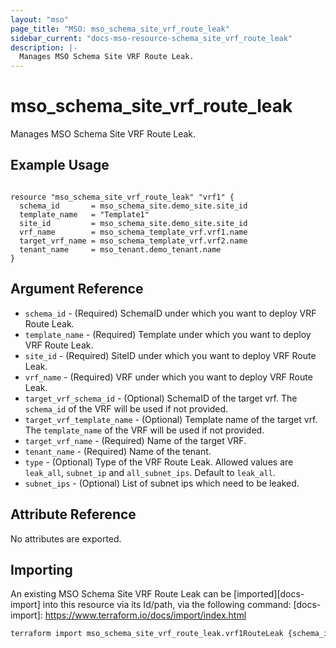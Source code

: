 ```yaml
---
layout: "mso"
page_title: "MSO: mso_schema_site_vrf_route_leak"
sidebar_current: "docs-mso-resource-schema_site_vrf_route_leak"
description: |-
  Manages MSO Schema Site VRF Route Leak.
---
```


# mso_schema_site_vrf_route_leak #

Manages MSO Schema Site VRF Route Leak.

## Example Usage ##

```hcl

resource "mso_schema_site_vrf_route_leak" "vrf1" {
  schema_id       = mso_schema_site.demo_site.site_id
  template_name   = "Template1"
  site_id         = mso_schema_site.demo_site.site_id
  vrf_name        = mso_schema_template_vrf.vrf1.name
  target_vrf_name = mso_schema_template_vrf.vrf2.name
  tenant_name     = mso_tenant.demo_tenant.name
}

```

## Argument Reference ##

* `schema_id` - (Required) SchemaID under which you want to deploy VRF Route Leak.
* `template_name` - (Required) Template under which you want to deploy VRF Route Leak.
* `site_id` - (Required) SiteID under which you want to deploy VRF Route Leak.
* `vrf_name` - (Required) VRF under which you want to deploy VRF Route Leak.
* `target_vrf_schema_id` - (Optional)  SchemaID of the target vrf. The `schema_id` of the VRF will be used if not provided. 
* `target_vrf_template_name` - (Optional) Template name of the target vrf. The `template_name` of the VRF will be used if not provided. 
* `target_vrf_name` - (Required) Name of the target VRF.
* `tenant_name` - (Required) Name of the tenant.
* `type` - (Optional) Type of the VRF Route Leak. Allowed values are `leak_all`, `subnet_ip` and `all_subnet_ips`. Default to `leak_all`.
* `subnet_ips` - (Optional) List of subnet ips which need to be leaked.

## Attribute Reference ##

No attributes are exported.

## Importing ##

An existing MSO Schema Site VRF Route Leak can be [imported][docs-import] into this resource via its Id/path, via the following command: [docs-import]: <https://www.terraform.io/docs/import/index.html>

```bash
terraform import mso_schema_site_vrf_route_leak.vrf1RouteLeak {schema_id}/site/{site_id}/template/{template_name}/vrf/{vrf_name}/routeleak/{target_vrf_schema_id}/{target_vrf_template_name}/{target_vrf_name}
```
